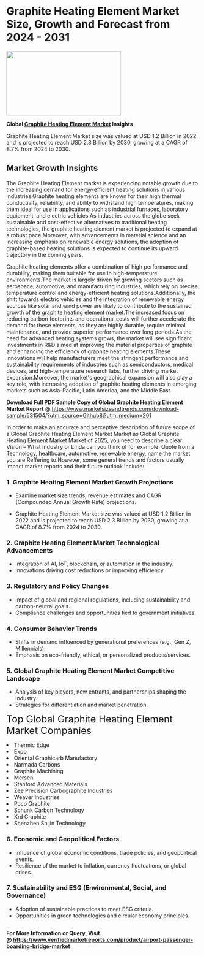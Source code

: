 <H1>Graphite Heating Element Market Size, Growth and Forecast from 2024 - 2031</H1><img class="aligncenter size-medium wp-image-584254" src="https://thirdeyenews.in/wp-content/uploads/2024/09/Global-Market-Research-300x168.jpeg" alt="" width="300" height="168" /><p><strong>Global&nbsp;<a href="https://www.marketsizeandtrends.com/download-sample/531504/?utm_source=Github8j?utm_medium=201">Graphite Heating Element Market</a> Insights</strong></p><p>Graphite Heating Element Market size was valued at USD 1.2 Billion in 2022 and is projected to reach USD 2.3 Billion by 2030, growing at a CAGR of 8.7% from 2024 to 2030.</p><p><h2>Market Growth Insights</h2> The Graphite Heating Element market is experiencing notable growth due to the increasing demand for energy-efficient heating solutions in various industries.Graphite heating elements are known for their high thermal conductivity, reliability, and ability to withstand high temperatures, making them ideal for use in applications such as industrial furnaces, laboratory equipment, and electric vehicles.As industries across the globe seek sustainable and cost-effective alternatives to traditional heating technologies, the graphite heating element market is projected to expand at a robust pace.Moreover, with advancements in material science and an increasing emphasis on renewable energy solutions, the adoption of graphite-based heating solutions is expected to continue its upward trajectory in the coming years. <p>Graphite heating elements offer a combination of high performance and durability, making them suitable for use in high-temperature environments.The market is largely driven by growing sectors such as aerospace, automotive, and manufacturing industries, which rely on precise temperature control and energy-efficient heating solutions.Additionally, the shift towards electric vehicles and the integration of renewable energy sources like solar and wind power are likely to contribute to the sustained growth of the graphite heating element market.The increased focus on reducing carbon footprints and operational costs will further accelerate the demand for these elements, as they are highly durable, require minimal maintenance, and provide superior performance over long periods.As the need for advanced heating systems grows, the market will see significant investments in R&D aimed at improving the material properties of graphite and enhancing the efficiency of graphite heating elements.These innovations will help manufacturers meet the stringent performance and sustainability requirements of industries such as semiconductors, medical devices, and high-temperature research labs, further driving market expansion.Moreover, the market's geographical expansion will also play a key role, with increasing adoption of graphite heating elements in emerging markets such as Asia-Pacific, Latin America, and the Middle East.</p><p><span class=""><strong>Download Full PDF Sample Copy of Global Graphite Heating Element Market Report</strong> @ <a href="https://www.marketsizeandtrends.com/download-sample/531504/?utm_source=Github8j?utm_medium=201" target="_blank">https://www.marketsizeandtrends.com/download-sample/531504/?utm_source=Github8j?utm_medium=201</a></span></p><p>In order to make an accurate and perceptive description of future scope of a Global&nbsp;Graphite Heating Element Market Market as Global&nbsp;Graphite Heating Element Market Market of 2025, you need to describe a clear Vision &ndash; What Industry or Linda can you think of for example: Quote from a Technology, healthcare, automotive, renewable energy, name the market you are Reffering to.However, some general trends and factors usually impact market reports and their future outlook include:</p><h3>1.&nbsp;<strong>Graphite Heating Element Market Growth Projections</strong></h3><ul><li>Examine market size trends, revenue estimates and CAGR (Compounded Annual Growth Rate) projections.</li><li><p>Graphite Heating Element Market size was valued at USD 1.2 Billion in 2022 and is projected to reach USD 2.3 Billion by 2030, growing at a CAGR of 8.7% from 2024 to 2030.</p></li></ul><h3>2.&nbsp;<strong>Graphite Heating Element Market Technological Advancements</strong></h3><ul><li>Integration of AI, IoT, blockchain, or automation in the industry.</li><li>Innovations driving cost reductions or improving efficiency.</li></ul><h3>3.&nbsp;<strong>Regulatory and Policy Changes</strong></h3><ul><li>Impact of global and regional regulations, including sustainability and carbon-neutral goals.</li><li>Compliance challenges and opportunities tied to government initiatives.</li></ul><h3>4.&nbsp;<strong>Consumer Behavior Trends</strong></h3><ul><li>Shifts in demand influenced by generational preferences (e.g., Gen Z, Millennials).</li><li>Emphasis on eco-friendly, ethical, or personalized products/services.</li></ul><h3>5.&nbsp;<strong>Global Graphite Heating Element Market Competitive Landscape</strong></h3><ul><li>Analysis of key players, new entrants, and partnerships shaping the industry.</li><li>Strategies for differentiation and market penetration.</li></ul><p data-pm-slice="1 1 []"><span style="color: inherit; font-family: inherit; font-size: 25px;">Top Global Graphite Heating Element Market Companies</span></p><div class="" data-test-id=""><p><li>Thermic Edge</li><li> Expo</li><li> Oriental Graphicarb Manufactory</li><li> Narmada Carbons</li><li> Graphite Machining</li><li> Mersen</li><li> Stanford Advanced Materials</li><li> Zee Precision Carbographite Industries</li><li> Weaver Industries</li><li> Poco Graphite</li><li> Schunk Carbon Technology</li><li> Xrd Graphite</li><li> Shenzhen Shijin Technology</li></p></div><h3>6.&nbsp;<strong>Economic and Geopolitical Factors</strong></h3><ul><li>Influence of global economic conditions, trade policies, and geopolitical events.</li><li>Resilience of the market to inflation, currency fluctuations, or global crises.</li></ul><h3>7.&nbsp;<strong>Sustainability and ESG (Environmental, Social, and Governance)</strong></h3><ul><li>Adoption of sustainable practices to meet ESG criteria.</li><li>Opportunities in green technologies and circular economy principles.</li></ul><h2><strong style="font-size: 14px;">For More Information or Query, Visit @&nbsp;</strong><a style="background-color: #ffffff; font-size: 14px;" href="https://www.marketsizeandtrends.com/report/graphite-heating-element-market/" target="_blank">https://www.verifiedmarketreports.com/product/airport-passenger-boarding-bridge-market</a></h2>